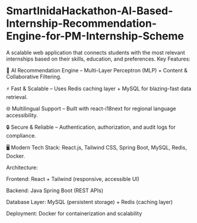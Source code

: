 # SmartInidaHackathon-Al-Based-Internship-Recommendation-Engine-for-PM-Internship-Scheme
A scalable web application that connects students with the most relevant internships based on their skills, education, and preferences.
Key Features:

🎯 AI Recommendation Engine – Multi-Layer Perceptron (MLP) + Content & Collaborative Filtering.

⚡ Fast & Scalable – Uses Redis caching layer + MySQL for blazing-fast data retrieval.

🌐 Multilingual Support – Built with react-i18next for regional language accessibility.

🔒 Secure & Reliable – Authentication, authorization, and audit logs for compliance.

🖥 Modern Tech Stack: React.js, Tailwind CSS, Spring Boot, MySQL, Redis, Docker.

Architecture:

Frontend: React + Tailwind (responsive, accessible UI)

Backend: Java Spring Boot (REST APIs)

Database Layer: MySQL (persistent storage) + Redis (caching layer)

Deployment: Docker for containerization and scalability
